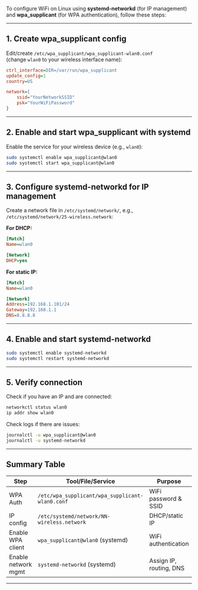To configure WiFi on Linux using **systemd-networkd** (for IP management) and **wpa_supplicant** (for WPA authentication), follow these steps:

---

## **1. Create wpa_supplicant config**

Edit/create `/etc/wpa_supplicant/wpa_supplicant-wlan0.conf`  
(change `wlan0` to your wireless interface name):

```ini
ctrl_interface=DIR=/var/run/wpa_supplicant
update_config=1
country=US

network={
    ssid="YourNetworkSSID"
    psk="YourWiFiPassword"
}
```

---

## **2. Enable and start wpa_supplicant with systemd**

Enable the service for your wireless device (e.g., `wlan0`):

```sh
sudo systemctl enable wpa_supplicant@wlan0
sudo systemctl start wpa_supplicant@wlan0
```

---

## **3. Configure systemd-networkd for IP management**

Create a network file in `/etc/systemd/network/`, e.g.,  
`/etc/systemd/network/25-wireless.network`:

**For DHCP:**
```ini
[Match]
Name=wlan0

[Network]
DHCP=yes
```

**For static IP:**
```ini
[Match]
Name=wlan0

[Network]
Address=192.168.1.101/24
Gateway=192.168.1.1
DNS=8.8.8.8
```

---

## **4. Enable and start systemd-networkd**

```sh
sudo systemctl enable systemd-networkd
sudo systemctl restart systemd-networkd
```

---

## **5. Verify connection**

Check if you have an IP and are connected:
```sh
networkctl status wlan0
ip addr show wlan0
```
Check logs if there are issues:
```sh
journalctl -u wpa_supplicant@wlan0
journalctl -u systemd-networkd
```

---

## **Summary Table**

| Step                | Tool/File/Service                  | Purpose                      |
|---------------------|------------------------------------|------------------------------|
| WPA Auth            | `/etc/wpa_supplicant/wpa_supplicant-wlan0.conf` | WiFi password & SSID        |
| IP config           | `/etc/systemd/network/NN-wireless.network`      | DHCP/static IP              |
| Enable WPA client   | `wpa_supplicant@wlan0` (systemd)   | WiFi authentication         |
| Enable network mgmt | `systemd-networkd` (systemd)       | Assign IP, routing, DNS     |

---